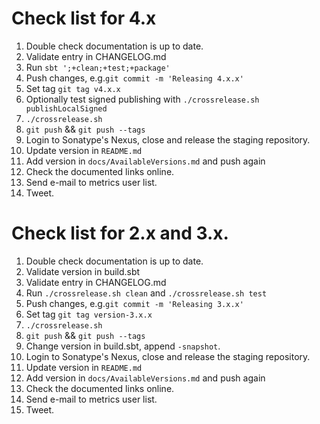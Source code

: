# Check list for 4.x

1. Double check documentation is up to date.
2. Validate entry in CHANGELOG.md
4. Run `sbt ';+clean;+test;+package'`
5. Push changes, e.g.`git commit -m 'Releasing 4.x.x'`
6. Set tag `git tag v4.x.x`
6. Optionally test signed publishing with `./crossrelease.sh publishLocalSigned` 
7. `./crossrelease.sh`
8. `git push` && `git push --tags`
9. Login to Sonatype's Nexus, close and release the staging repository.
10. Update version in `README.md`
11. Add version in `docs/AvailableVersions.md` and push again
12. Check the documented links online.
13. Send e-mail to metrics user list.
14. Tweet.

# Check list for 2.x and 3.x. 

1. Double check documentation is up to date.
2. Validate version in build.sbt
3. Validate entry in CHANGELOG.md
4. Run `./crossrelease.sh clean` and `./crossrelease.sh test`
5. Push changes, e.g.`git commit -m 'Releasing 3.x.x'`
6. Set tag `git tag version-3.x.x`
7. `./crossrelease.sh`
8. `git push` && `git push --tags`
9. Change version in build.sbt, append `-snapshot`.
10. Login to Sonatype's Nexus, close and release the staging repository.
11. Update version in `README.md`
12. Add version in `docs/AvailableVersions.md` and push again
13. Check the documented links online.
14. Send e-mail to metrics user list.
15. Tweet.
